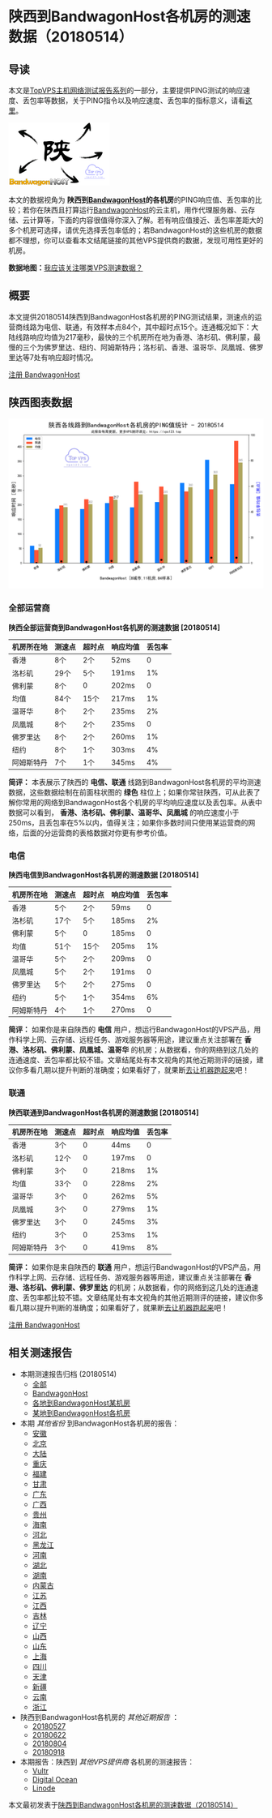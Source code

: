 #  陕西到BandwagonHost各机房的测速数据（20180514） 

## 导读

本文是[TopVPS主机网络测试报告系列](https://vps123.top/pingtest)的一部分，主要提供PING测试的响应速度、丢包率等数据，关于PING指令以及响应速度、丢包率的指标意义，请看[这里](https://vps123.top/what-is-ping.html)。

![陕西到BandwagonHost各机房的测速数据（20180514）](/images/thumbnails/Shan3xi_to_bandwagon.png)

本文的数据视角为 **陕西到[BandwagonHost](https://vps123.top/go/bwg)的各机房**的PING响应值、丢包率的比较；若你在陕西且打算运行[BandwagonHost](https://vps123.top/go/bwg)的云主机，用作代理服务器、云存储、云计算等，下面的内容很值得你深入了解。若有响应值接近、丢包率差距大的多个机房可选择，请优先选择丢包率低的；若BandwagonHost的这些机房的数据都不理想，你可以查看本文结尾链接的其他VPS提供商的数据，发现可用性更好的机房。

**数据地图：**[我应该关注哪类VPS测速数据？](https://vps123.top/find-pingtest-data-you-need.html)

## 概要

本文提供20180514陕西到BandwagonHost各机房的PING测试结果，测速点的运营商线路为电信、联通，有效样本点84个，其中超时点15个。连通概况如下：大陆线路响应均值为217毫秒，最快的三个机房所在地为香港、洛杉矶、佛利蒙，最慢的三个为佛罗里达、纽约、阿姆斯特丹；洛杉矶、香港、温哥华、凤凰城、佛罗里达等7处有响应超时情况。

[注册 BandwagonHost](https://vps123.top/go/bwg/_btn1)

## 陕西图表数据

![大陆省份陕西到VPS提供商BandwagonHost各机房的ping测试数据统计图，包含响应值的柱状图以及丢包率的散点图，数据日期为20180514](/images/pingtests/bwg_20180514/plot_isp_shan3xi_bwg_20180514.png)

### 全部运营商

**陕西全部运营商到BandwagonHost各机房的测速数据 [20180514]**

机房所在地 | 测速点 | 超时点 | 响应均值 | 丢包率  
---|---|---|---|---  
香港 | 8个 | 2个 | 52ms | 0  
洛杉矶 | 29个 | 5个 | 191ms | 1%  
佛利蒙 | 8个 | 0 | 202ms | 0  
均值 | 84个 | 15个 | 217ms | 1%  
温哥华 | 8个 | 2个 | 235ms | 2%  
凤凰城 | 8个 | 2个 | 235ms | 0  
佛罗里达 | 8个 | 2个 | 260ms | 1%  
纽约 | 8个 | 1个 | 303ms | 4%  
阿姆斯特丹 | 7个 | 1个 | 345ms | 4%  
  
**简评：** 本表展示了陕西的 **电信、联通** 线路到BandwagonHost各机房的平均测速数据，这些数据绘制在前面柱状图的 **绿色** 柱位上；如果你常驻陕西，可从此表了解你常用的网络到BandwagonHost各个机房的平均响应速度以及丢包率。从表中数据可以看到， **香港、洛杉矶、佛利蒙、温哥华、凤凰城** 的响应速度小于250ms，且丢包率在5%以内，值得关注；如果你多数时间只使用某运营商的网络，后面的分运营商的表格数据对你更有参考价值。

### 电信

**陕西电信到BandwagonHost各机房的测速数据 [20180514]**

机房所在地 | 测速点 | 超时点 | 响应均值 | 丢包率  
---|---|---|---|---  
香港 | 5个 | 2个 | 59ms | 0  
洛杉矶 | 17个 | 5个 | 185ms | 2%  
佛利蒙 | 5个 | 0 | 185ms | 0  
均值 | 51个 | 15个 | 205ms | 1%  
温哥华 | 5个 | 2个 | 209ms | 0  
凤凰城 | 5个 | 2个 | 191ms | 0  
佛罗里达 | 5个 | 2个 | 275ms | 0  
纽约 | 5个 | 1个 | 354ms | 6%  
阿姆斯特丹 | 4个 | 1个 | 270ms | 0  
  
**简评：** 如果你是来自陕西的 **电信** 用户，想运行BandwagonHost的VPS产品，用作科学上网、云存储、远程任务、游戏服务器等用途，建议重点关注部署在 **香港、洛杉矶、佛利蒙、凤凰城、温哥华** 的机房；从数据看，你的网络到这几处的连通速度、丢包率都比较不错。文章结尾处有本文视角的其他近期测评的链接，建议你多看几期以提升判断的准确度；如果看好了，就果断[去让机器跑起来](https://vps123.top/go/bwg/_1)吧！

### 联通

**陕西联通到BandwagonHost各机房的测速数据 [20180514]**

机房所在地 | 测速点 | 超时点 | 响应均值 | 丢包率  
---|---|---|---|---  
香港 | 3个 | 0 | 44ms | 0  
洛杉矶 | 12个 | 0 | 197ms | 0  
佛利蒙 | 3个 | 0 | 218ms | 1%  
均值 | 33个 | 0 | 228ms | 2%  
温哥华 | 3个 | 0 | 262ms | 5%  
凤凰城 | 3个 | 0 | 279ms | 1%  
佛罗里达 | 3个 | 0 | 245ms | 3%  
纽约 | 3个 | 0 | 253ms | 1%  
阿姆斯特丹 | 3个 | 0 | 419ms | 8%  
  
**简评：** 如果你是来自陕西的 **联通** 用户，想运行BandwagonHost的VPS产品，用作科学上网、云存储、远程任务、游戏服务器等用途，建议重点关注部署在 **香港、洛杉矶、佛利蒙、佛罗里达** 的机房；从数据看，你的网络到这几处的连通速度、丢包率都比较不错。文章结尾处有本文视角的其他近期测评的链接，建议你多看几期以提升判断的准确度；如果看好了，就果断[去让机器跑起来](https://vps123.top/go/bwg/_2)吧！

[注册 BandwagonHost](https://vps123.top/go/bwg/_btn2)

## 相关测速报告

  * 本期测速报告归档 (20180514) 
    * [全部](https://vps123.top/pingtests/20180514 "本期各VPS提供商全部测速报告")
    * [BandwagonHost](https://vps123.top/pingtests/idc-bandwagon/20180514 "本期BandwagonHost的全部测速报告")
    * [各地到BandwagonHost某机房](https://vps123.top/pingtests/idc-bandwagon/isp-global/20180514 "以BandwagonHost某机房为关注对象的视角，横向比较大陆各省份、海外各国家地区")
    * [某地到BandwagonHost各机房](https://vps123.top/pingtests/idc-bandwagon/facility-all/20180514 "以大陆某省份为关注对象的视角，横向比较BandwagonHost各机房")
  * 本期 _其他省份_ 到BandwagonHost各机房的报告： 
    * [安徽](/bandwagon/isp/anhui/20180514-bandwagon-isp-anhui.md "安徽到BandwagonHost各机房的Ping测试 20180514")
    * [北京](/bandwagon/isp/beijing/20180514-bandwagon-isp-beijing.md "北京到BandwagonHost各机房的Ping测试 20180514")
    * [大陆](/bandwagon/isp/china/20180514-bandwagon-isp-china.md "大陆到BandwagonHost各机房的Ping测试 20180514")
    * [重庆](/bandwagon/isp/chongqing/20180514-bandwagon-isp-chongqing.md "重庆到BandwagonHost各机房的Ping测试 20180514")
    * [福建](/bandwagon/isp/fujian/20180514-bandwagon-isp-fujian.md "福建到BandwagonHost各机房的Ping测试 20180514")
    * [甘肃](/bandwagon/isp/gansu/20180514-bandwagon-isp-gansu.md "甘肃到BandwagonHost各机房的Ping测试 20180514")
    * [广东](/bandwagon/isp/guangdong/20180514-bandwagon-isp-guangdong.md "广东到BandwagonHost各机房的Ping测试 20180514")
    * [广西](/bandwagon/isp/guangxi/20180514-bandwagon-isp-guangxi.md "广西到BandwagonHost各机房的Ping测试 20180514")
    * [贵州](/bandwagon/isp/guizhou/20180514-bandwagon-isp-guizhou.md "贵州到BandwagonHost各机房的Ping测试 20180514")
    * [海南](/bandwagon/isp/hainan/20180514-bandwagon-isp-hainan.md "海南到BandwagonHost各机房的Ping测试 20180514")
    * [河北](/bandwagon/isp/hebei/20180514-bandwagon-isp-hebei.md "河北到BandwagonHost各机房的Ping测试 20180514")
    * [黑龙江](/bandwagon/isp/heilongjiang/20180514-bandwagon-isp-heilongjiang.md "黑龙江到BandwagonHost各机房的Ping测试 20180514")
    * [河南](/bandwagon/isp/henan/20180514-bandwagon-isp-henan.md "河南到BandwagonHost各机房的Ping测试 20180514")
    * [湖北](/bandwagon/isp/hubei/20180514-bandwagon-isp-hubei.md "湖北到BandwagonHost各机房的Ping测试 20180514")
    * [湖南](/bandwagon/isp/hunan/20180514-bandwagon-isp-hunan.md "湖南到BandwagonHost各机房的Ping测试 20180514")
    * [内蒙古](/bandwagon/isp/innermongolia/20180514-bandwagon-isp-innermongolia.md "内蒙古到BandwagonHost各机房的Ping测试 20180514")
    * [江苏](/bandwagon/isp/jiangsu/20180514-bandwagon-isp-jiangsu.md "江苏到BandwagonHost各机房的Ping测试 20180514")
    * [江西](/bandwagon/isp/jiangxi/20180514-bandwagon-isp-jiangxi.md "江西到BandwagonHost各机房的Ping测试 20180514")
    * [吉林](/bandwagon/isp/jilin/20180514-bandwagon-isp-jilin.md "吉林到BandwagonHost各机房的Ping测试 20180514")
    * [辽宁](/bandwagon/isp/liaoning/20180514-bandwagon-isp-liaoning.md "辽宁到BandwagonHost各机房的Ping测试 20180514")
    * [山西](/bandwagon/isp/shan1xi/20180514-bandwagon-isp-shan1xi.md "山西到BandwagonHost各机房的Ping测试 20180514")
    * [山东](/bandwagon/isp/shandong/20180514-bandwagon-isp-shandong.md "山东到BandwagonHost各机房的Ping测试 20180514")
    * [上海](/bandwagon/isp/shanghai/20180514-bandwagon-isp-shanghai.md "上海到BandwagonHost各机房的Ping测试 20180514")
    * [四川](/bandwagon/isp/sichuan/20180514-bandwagon-isp-sichuan.md "四川到BandwagonHost各机房的Ping测试 20180514")
    * [天津](/bandwagon/isp/tianjin/20180514-bandwagon-isp-tianjin.md "天津到BandwagonHost各机房的Ping测试 20180514")
    * [新疆](/bandwagon/isp/xinjiang/20180514-bandwagon-isp-xinjiang.md "新疆到BandwagonHost各机房的Ping测试 20180514")
    * [云南](/bandwagon/isp/yunnan/20180514-bandwagon-isp-yunnan.md "云南到BandwagonHost各机房的Ping测试 20180514")
    * [浙江](/bandwagon/isp/zhejiang/20180514-bandwagon-isp-zhejiang.md "浙江到BandwagonHost各机房的Ping测试 20180514")
  * 陕西到BandwagonHost各机房的 _其他近期报告_ ： 
    * [20180527](/bandwagon/isp/shan3xi/20180527-bandwagon-isp-shan3xi.md "陕西到BandwagonHost各机房的Ping测试 20180527")
    * [20180622](/bandwagon/isp/shan3xi/20180622-bandwagon-isp-shan3xi.md "陕西到BandwagonHost各机房的Ping测试 20180622")
    * [20180804](/bandwagon/isp/shan3xi/20180804-bandwagon-isp-shan3xi.md "陕西到BandwagonHost各机房的Ping测试 20180804")
    * [20180918](/bandwagon/isp/shan3xi/20180918-bandwagon-isp-shan3xi.md "陕西到BandwagonHost各机房的Ping测试 20180918")
  * 本期报告：陕西到 _其他VPS提供商_ 各机房的测速报告： 
    * [Vultr](/vultr/isp/shan3xi/20180514-vultr-isp-shan3xi.md "陕西到Vultr各机房的Ping测试 20180514")
    * [Digital Ocean](/digitalocean/isp/shan3xi/20180514-digitalocean-isp-shan3xi.md "陕西到Digital Ocean各机房的Ping测试 20180514")
    * [Linode](/linode/isp/shan3xi/20180514-linode-isp-shan3xi.md "陕西到Linode各机房的Ping测试 20180514")



本文最初发表于[陕西到BandwagonHost各机房的测速数据（20180514）](https://vps123.top/pingtest/20180514-bandwagon-isp-shan3xi.html)
